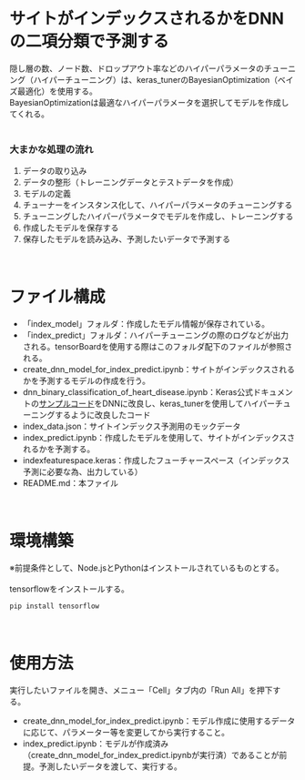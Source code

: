 # サイトがインデックスされるかをDNNの二項分類で予測する
隠し層の数、ノード数、ドロップアウト率などのハイパーパラメータのチューニング（ハイパーチューニング）は、keras_tunerのBayesianOptimization（ベイズ最適化）を使用する。<br>
BayesianOptimizationは最適なハイパーパラメータを選択してモデルを作成してくれる。<br>
<br>

### 大まかな処理の流れ
1. データの取り込み
2. データの整形（トレーニングデータとテストデータを作成）
3. モデルの定義
4. チューナーをインスタンス化して、ハイパーパラメータのチューニングする
5. チューニングしたハイパーパラメータでモデルを作成し、トレーニングする
6. 作成したモデルを保存する
7. 保存したモデルを読み込み、予測したいデータで予測する
<br>

# ファイル構成
- 「index_model」フォルダ：作成したモデル情報が保存されている。
- 「index_predict」フォルダ：ハイパーチューニングの際のログなどが出力される。tensorBoardを使用する際はこのフォルダ配下のファイルが参照される。
- create_dnn_model_for_index_predict.ipynb：サイトがインデックスされるかを予測するモデルの作成を行う。
- dnn_binary_classification_of_heart_disease.ipynb：Keras公式ドキュメントの[サンプルコード](https://keras.io/examples/structured_data/structured_data_classification_with_feature_space/)をDNNに改良し、keras_tunerを使用してハイパーチューニングするように改良したコード
- index_data.json：サイトインデックス予測用のモックデータ
- index_predict.ipynb：作成したモデルを使用して、サイトがインデックスされるかを予測する。
- indexfeaturespace.keras：作成したフューチャースペース（インデックス予測に必要な為、出力している）
- README.md：本ファイル
<br>

# 環境構築
※前提条件として、Node.jsとPythonはインストールされているものとする。<br>
<br>
tensorflowをインストールする。<br>

```bash
pip install tensorflow
```
<br>

# 使用方法
実行したいファイルを開き、メニュー「Cell」タブ内の「Run All」を押下する。

- create_dnn_model_for_index_predict.ipynb：モデル作成に使用するデータに応じて、パラメーター等を変更してから実行すること。
- index_predict.ipynb：モデルが作成済み（create_dnn_model_for_index_predict.ipynbが実行済）であることが前提。予測したいデータを渡して、実行する。